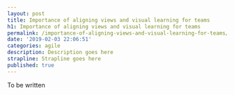 ```yaml
---
layout: post
title: Importance of aligning views and visual learning for teams
h1: Importance of aligning views and visual learning for teams
permalink: /importance-of-aligning-views-and-visual-learning-for-teams/
date: '2019-02-03 22:06:51'
categories: agile
description: Description goes here
strapline: Strapline goes here
published: true
---
```


To be written